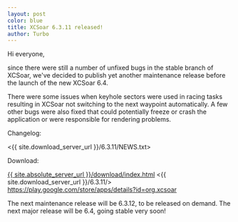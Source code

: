 ```yaml
---
layout: post
color: blue
title: XCSoar 6.3.11 released!
author: Turbo
---
```

Hi everyone,

since there were still a number of unfixed bugs in the stable branch of XCSoar,
we've decided to publish yet another maintenance release before the launch of
the new XCSoar 6.4.

There were some issues when keyhole sectors were used in racing tasks resulting
in XCSoar not switching to the next waypoint automatically. A few other bugs
were also fixed that could potentially freeze or crash the application or were
responsible for rendering problems.

Changelog:

  <{{ site.download_server_url }}/6.3.11/NEWS.txt>

Download:

  [{{ site.absolute_server_url }}/download/index.html](/download/index.html)
  <{{ site.download_server_url }}/6.3.11/>
  <https://play.google.com/store/apps/details?id=org.xcsoar>

The next maintenance release will be 6.3.12, to be released on demand.
The next major release will be 6.4, going stable very soon!
